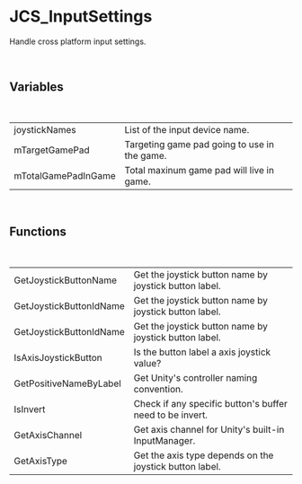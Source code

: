 <div id="content-header">
  <h1>JCS_InputSettings</h1>
</div>

<p>
  Handle cross platform input settings.
</p>


<br/>
<h2>Variables</h2>
<br/>

<table>
  <tr>
    <td>joystickNames</td>
    <td>List of the input device name.</td>
  </tr>
  <tr>
    <td>mTargetGamePad</td>
    <td>Targeting game pad going to use in the game.</td>
  </tr>
  <tr>
    <td>mTotalGamePadInGame</td>
    <td>Total maxinum game pad will live in game.</td>
  </tr>
</table>


<br/>
<h2>Functions</h2>
<br/>

<table>
  <tr>
    <td>GetJoystickButtonName</td>
    <td>Get the joystick button name by joystick button label.</td>
  </tr>
  <tr>
    <td>GetJoystickButtonIdName</td>
    <td>Get the joystick button name by joystick button label.</td>
  </tr>
  <tr>
    <td>GetJoystickButtonIdName</td>
    <td>Get the joystick button name by joystick button label.</td>
  </tr>
  <tr>
    <td>IsAxisJoystickButton</td>
    <td>Is the button label a axis joystick value?</td>
  </tr>
  <tr>
    <td>GetPositiveNameByLabel</td>
    <td>Get Unity's controller naming convention.</td>
  </tr>
  <tr>
    <td>IsInvert</td>
    <td>Check if any specific button's buffer need to be invert.</td>
  </tr>
  <tr>
    <td>GetAxisChannel</td>
    <td>Get axis channel for Unity's built-in InputManager.</td>
  </tr>
  <tr>
    <td>GetAxisType</td>
    <td>Get the axis type depends on the joystick button label.</td>
  </tr>
</table>
